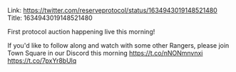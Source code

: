 Link:  https://twitter.com/reserveprotocol/status/1634943019148521480
Title: 1634943019148521480

First protocol auction happening live this morning!

If you'd like to follow along and watch with some other Rangers, please join Town Square in our Discord this morning
https://t.co/nNONmnvnxi https://t.co/7pxYr8bUlq